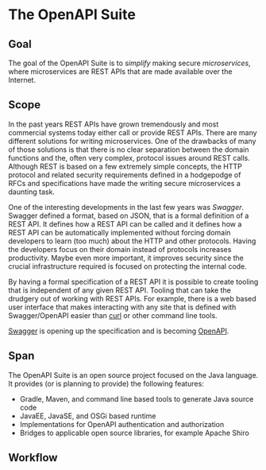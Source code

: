 # The OpenAPI Suite

## Goal
The goal of the OpenAPI Suite is to _simplify_  making secure _microservices_, where microservices are REST APIs that are made available over the Internet. 

## Scope

In the past years REST APIs have grown tremendously and most commercial systems today either call or provide REST APIs.  There are many different solutions for writing microservices. One of the drawbacks of many of those solutions is that there is no clear separation between the domain functions and the, often very complex, protocol issues around REST calls. Although REST is based on a few extremely simple concepts, the HTTP protocol and related security requirements defined in a hodgepodge of RFCs and specifications have made the writing secure microservices a daunting task. 

One of the interesting developments in the last few years was _Swagger_. Swagger defined a format, based on JSON, that is a formal definition of a REST API. It defines how a REST API can be called and it defines how a REST API can be automatically implemented without forcing domain developers to learn (too much) about the HTTP and other protocols. Having the developers focus on their domain instead of protocols increases productivity. Maybe even more important, it improves security since the crucial infrastructure required is focused on protecting the internal code.

By having a formal specification of a REST API it is possible to create tooling that is independent of any given REST API. Tooling that can take the drudgery out of working with REST APIs. For example, there is a web based user interface that makes interacting with any site that is defined with Swagger/OpenAPI easier than [curl] or other command line tools. 

[Swagger][swagger] is opening up the specification and is becoming [OpenAPI][openapi].

## Span 

The OpenAPI Suite is an open source project focused on the Java language. It provides (or is planning to provide) the following features:

* Gradle, Maven, and command line based tools to generate Java source code
* JavaEE, JavaSE, and OSGi based runtime
* Implementations for OpenAPI authentication and authorization
* Bridges to applicable open source libraries, for example Apache Shiro 

## Workflow





[curl]: https://curl.haxx.se/
[swagger]: https://swagger.io/
[openapi]: https://www.openapis.org
